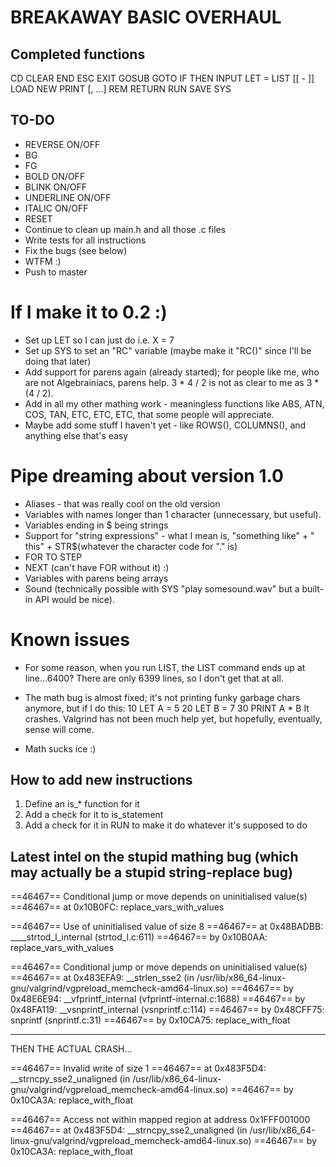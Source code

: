 # BREAKAWAY BASIC OVERHAUL

## Completed functions

CD <string>
CLEAR
END
ESC <string>
EXIT
GOSUB <expression>
GOTO <expression>
IF <conditions> THEN <number or statement>
INPUT <variable>
LET <variable> = <expression>
LIST [<number>[ - <number>]]
LOAD <string>
NEW
PRINT <expression>[, <expression>...]
REM <comment>
RETURN
RUN
SAVE <string>
SYS <string>

## TO-DO

* REVERSE ON/OFF
* BG <expression>
* FG <expression>
* BOLD ON/OFF
* BLINK ON/OFF
* UNDERLINE ON/OFF
* ITALIC ON/OFF
* RESET
* Continue to clean up main.h and all those .c files
* Write tests for all instructions
* Fix the bugs (see below)
* WTFM :)
* Push to master

# If I make it to 0.2 :)

* Set up LET so I can just do i.e. X = 7
* Set up SYS to set an "RC" variable (maybe make it "RC()" since I'll be doing that later)
* Add support for parens again (already started); for people like me, who are not Algebrainiacs, parens help.  3 * 4 / 2 is not as clear to me as 3 * (4 / 2).
* Add in all my other mathing work - meaningless functions like ABS, ATN, COS, TAN, ETC, ETC, ETC, that some people will appreciate.
* Maybe add some stuff I haven't yet - like  ROWS(), COLUMNS(), and anything else that's easy

# Pipe dreaming about version 1.0

* Aliases - that was really cool on the old version
* Variables with names longer than 1 character (unnecessary, but useful).
* Variables ending in $ being strings
* Support for "string expressions" - what I mean is, "something like" + " this" + STR$(whatever the character code for "." is)
* FOR <expr> TO <expr> STEP <expression>
* NEXT (can't have FOR without it) :)
* Variables with parens being arrays
* Sound (technically possible with SYS "play somesound.wav" but a built-in API would be nice).

# Known issues

* For some reason, when you run LIST, the LIST command ends up at line...6400?  There are only 6399 lines, so I don't get that at all.
* The math bug is almost fixed; it's not printing funky garbage chars anymore, but if I do this:
	10 LET A = 5
	20 LET B = 7
	30 PRINT A * B
It crashes.  Valgrind has not been much help yet, but hopefully, eventually, sense will come.

* Math sucks ice :)


## How to add new instructions

1. Define an is_* function for it
2. Add a check for it to is_statement
3. Add a check for it in RUN to make it do whatever it's supposed to do

## Latest intel on the stupid mathing bug (which may actually be a stupid string-replace bug)

==46467== Conditional jump or move depends on uninitialised value(s)
==46467==    at 0x10B0FC: replace_vars_with_values

==46467== Use of uninitialised value of size 8
==46467==    at 0x48BADBB: ____strtod_l_internal (strtod_l.c:611)
==46467==    by 0x10B0AA: replace_vars_with_values

==46467== Conditional jump or move depends on uninitialised value(s)
==46467==    at 0x483EFA9: __strlen_sse2 (in /usr/lib/x86_64-linux-gnu/valgrind/vgpreload_memcheck-amd64-linux.so)
==46467==    by 0x48E6E94: __vfprintf_internal (vfprintf-internal.c:1688)
==46467==    by 0x48FA119: __vsnprintf_internal (vsnprintf.c:114)
==46467==    by 0x48CFF75: snprintf (snprintf.c:31)
==46467==    by 0x10CA75: replace_with_float

-------------------------------------------------------------------------------------------------
THEN THE ACTUAL CRASH...

==46467== Invalid write of size 1
==46467==    at 0x483F5D4: __strncpy_sse2_unaligned (in /usr/lib/x86_64-linux-gnu/valgrind/vgpreload_memcheck-amd64-linux.so)
==46467==    by 0x10CA3A: replace_with_float

==46467==  Access not within mapped region at address 0x1FFF001000
==46467==    at 0x483F5D4: __strncpy_sse2_unaligned (in /usr/lib/x86_64-linux-gnu/valgrind/vgpreload_memcheck-amd64-linux.so)
==46467==    by 0x10CA3A: replace_with_float

